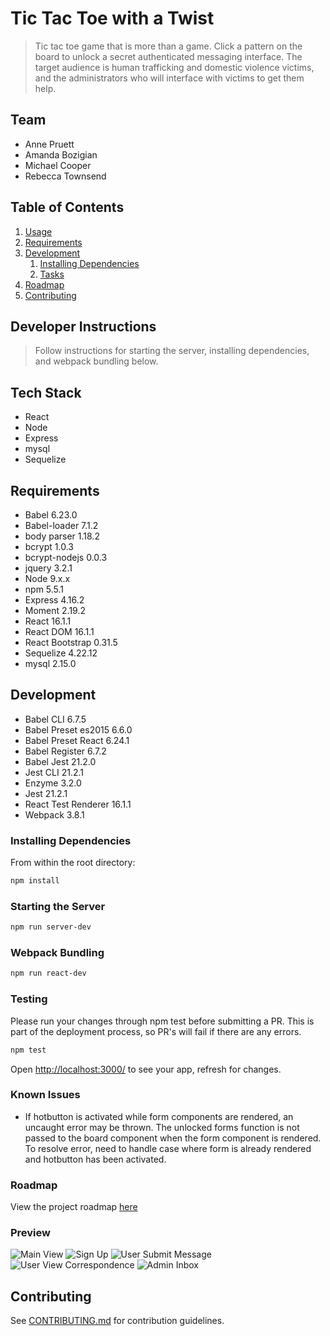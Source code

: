 # Tic Tac Toe with a Twist

> Tic tac toe game that is more than a game.  Click a pattern on the board to unlock a secret authenticated messaging interface.  The target audience is human trafficking and domestic violence victims, and the administrators who will interface with victims to get them help.

## Team

  - Anne Pruett
  - Amanda Bozigian
  - Michael Cooper
  - Rebecca Townsend

## Table of Contents

1. [Usage](#Usage)
1. [Requirements](#requirements)
1. [Development](#development)
    1. [Installing Dependencies](#installing-dependencies)
    1. [Tasks](#tasks)
1. [Roadmap](#roadmap)
1. [Contributing](#contributing)

## Developer Instructions
> Follow instructions for starting the server, installing dependencies, and webpack bundling below.

## Tech Stack
- React
- Node
- Express
- mysql
- Sequelize

## Requirements

- Babel 6.23.0
- Babel-loader 7.1.2
- body parser 1.18.2
- bcrypt 1.0.3
- bcrypt-nodejs 0.0.3
- jquery 3.2.1
- Node 9.x.x
- npm 5.5.1
- Express 4.16.2
- Moment 2.19.2
- React 16.1.1
- React DOM 16.1.1
- React Bootstrap 0.31.5
- Sequelize 4.22.12
- mysql 2.15.0

## Development

- Babel CLI 6.7.5
- Babel Preset es2015 6.6.0
- Babel Preset React 6.24.1
- Babel Register 6.7.2
- Babel Jest 21.2.0
- Jest CLI 21.2.1
- Enzyme 3.2.0
- Jest 21.2.1
- React Test Renderer 16.1.1
- Webpack 3.8.1

### Installing Dependencies

From within the root directory:

```sh
npm install
```

### Starting the Server

```sh
npm run server-dev
```

### Webpack Bundling

```sh
npm run react-dev
```

### Testing

Please run your changes through npm test before submitting a PR. This is part of the deployment process, so PR's will fail if there are any errors.

```sh
npm test
```

Open [http://localhost:3000/](http://localhost:3000/) to see your app, refresh for changes.

### Known Issues

- If hotbutton is activated while form components are rendered, an uncaught error may be thrown. The unlocked forms function is not passed to the board component when the form component is rendered. To resolve error, need to handle case where form is already rendered and hotbutton has been activated.

### Roadmap

View the project roadmap [here](http://bit.ly/2zLjWhM)

### Preview

![Main View](https://i.imgur.com/jyyspMW.png)
![Sign Up](https://i.imgur.com/LkY9R0B.png)
![User Submit Message](https://i.imgur.com/kArSy6o.png)
![User View Correspondence](https://i.imgur.com/wMOVNHE.png?1)
![Admin Inbox](https://i.imgur.com/Hyt263z.png)


## Contributing

See [CONTRIBUTING.md](CONTRIBUTING.md) for contribution guidelines.

